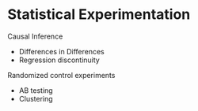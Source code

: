# Statistical Experimentation

Causal Inference

- Differences in Differences
- Regression discontinuity

Randomized control experiments
- AB testing
- Clustering
